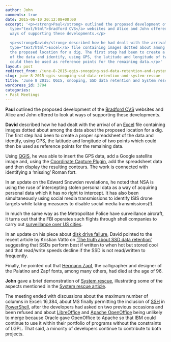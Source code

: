 ```yaml
---
author: John
comments: true
date: 2015-06-10 20:12:08+00:00
excerpt: '<p><strong>Paul</strong> outlined the proposed development of the <a href="http://www.bradfordcvs.org.uk/"
  type="text/html">Bradford CVS</a> websites and Alice and John offered to look at
  ways of supporting these developments.</p>

  <p><strong>David</strong> described how he had dealt with the arrival of an <a href="https://products.office.com/en-gb/excel"
  type="text/html">Excel</a> file containing images dotted about among the data about
  the proposed location for a dig. The first step had been to create a proper spreadsheet
  of the data and identify, using GPS, the latitude and longitude of two points which
  could then be used as reference points for the remaining data.</p>'
layout: post
redirect_from: /june-8-2015-qgis-snooping-ssd-data-retention-and-system-rescue
slug: june-8-2015-qgis-snooping-ssd-data-retention-and-system-rescue
title: 'June 8 2015: QGIS, snooping, SSD data retention and System rescue'
wordpress_id: 3794
categories:
- Past Meetings
---
```


**Paul** outlined the proposed development of the [Bradford CVS](http://www.bradfordcvs.org.uk/) websites and Alice and John offered to look at ways of supporting these developments.




**David** described how he had dealt with the arrival of an [Excel](https://products.office.com/en-gb/excel) file containing images dotted about among the data about the proposed location for a dig. The first step had been to create a proper spreadsheet of the data and identify, using GPS, the latitude and longitude of two points which could then be used as reference points for the remaining data.




Using [QGIS](http://qgis.org/en/site/), he was able to insert the GPS data, add a Google satellite image and, using the [Coordinate Capture Plugin](http://docs.qgis.org/2.2/en/docs/user_manual/plugins/plugins_coordinate_capture.html), add the spreadsheet data and then display the resulting contours. The work is connected with identifying a ‘missing’ Roman fort.




In an update on the Edward Snowden revelations, he noted that NSA is using the ruse of intercepting stolen personal data as a way of acquiring personal data which it has no right to intercept. It has also been simultaneously using social media transmissions to identify ISIS drone targets while taking measures to disable social media transmissions(!).




In much the same way as the Metropolitan Police have surveillance aircraft, it turns out that the FBI operates such flights through shell companies to carry out [surveillance over US cities](http://www.huffingtonpost.com/2015/06/02/fbi-surveillance-flights_n_7490396.htm).




In an update on his piece about [disk drive failure](http://www.bradlug.co.uk/disk-drives-knowledge-is-power/), David pointed to the recent article by Kristian Vättö on [‘The truth about SSD data retention’](http://www.anandtech.com/show/9248/the-truth-about-ssd-data-retention) suggesting that SSDs perform best if written to when hot but stored cool and that read/write speeds decline if the SSD is not read/written to frequently.




Finally, he pointed out that [Hermann Zapf](https://en.wikipedia.org/wiki/Hermann_Zapf), the calligrapher and designer of the Palatino and Zapf fonts, among many others, had died at the age of 96.




**John** gave a brief demonstration of [System rescue](http://www.sysresccd.org/SystemRescueCd_Homepage), illustrating some of the aspects mentioned in the [System rescue article](http://www.bradlug.co.uk/system-rescue/).




The meeting ended with discussions about the maximum number of columns in Excel: 16,384, about MS finally permitting the inclusion of [SSH](http://en.wikipedia.org/wiki/Secure_Shell) in [PowerShell](https://technet.microsoft.com/en-us/scriptcenter/powershell.aspx), after the developers had asked on two previous occasions and been refused and about [LibreOffice](https://www.libreoffice.org/) and [Apache OpenOffice](https://www.openoffice.org/) being unlikely to merge because Oracle gave OpenOffice to Apache so that IBM could continue to use it within their portfolio of programs without the constraints of LGPL. That said, a minority of developers continue to contribute to both projects.

	

